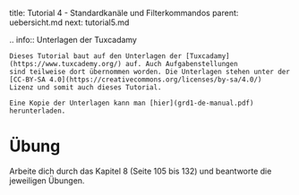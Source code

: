 title: Tutorial 4 - Standardkanäle und Filterkommandos
parent: uebersicht.md
next: tutorial5.md

.. info:: Unterlagen der Tuxcadamy

    Dieses Tutorial baut auf den Unterlagen der [Tuxcadamy](https://www.tuxcademy.org/) auf. Auch Aufgabenstellungen
    sind teilweise dort übernommen worden. Die Unterlagen stehen unter der [CC-BY-SA 4.0](https://creativecommons.org/licenses/by-sa/4.0/)
    Lizenz und somit auch dieses Tutorial.

    Eine Kopie der Unterlagen kann man [hier](grd1-de-manual.pdf) herunterladen.

# Übung

Arbeite dich durch das Kapitel 8 (Seite 105 bis 132) und beantworte die jeweiligen Übungen.
